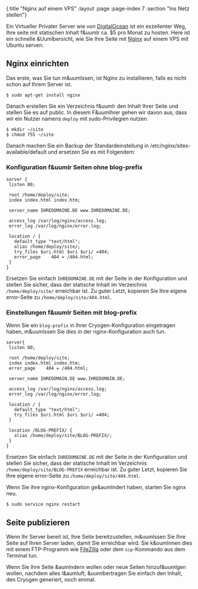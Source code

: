 {:title "Nginx auf einem VPS"
 :layout :page
 :page-index 7
 :section "Ins Netz stellen"}
 
Ein Virtueller Privater Server wie von [DigitalOcean](https://www.digitalocean.com/) ist ein exzellenter Weg, Ihre seite mit statischen Inhalt f&uumlr ca. $5 pro Monat zu hosten. Here ist ein schnelle &Uumlbersicht, wie Sie Ihre Seite mit [Nginx](http://wiki.nginx.org/) auf einem VPS mit Ubuntu serven.

## Nginx einrichten

Das erste, was Sie tun m&uumlssen, ist Nginx zu installieren, falls es nicht schon auf Ihrem Server ist.

```
$ sudo apt-get install nginx
```

Danach erstellen Sie ein Verzeichnis f&uumlr den Inhalt Ihrer Seite und stellen Sie es auf public. In diesem F&uumlhrer gehen wir davon aus, dass wir ein Nutzer namens `deploy` mit sudo-Privilegien nutzen. 

```
$ mkdir ~/site
$ chmod 755 ~/site
```
Danach machen Sie ein Backup der Standardeinstellung in /etc/nginx/sites-available/default und ersetzen Sie es mit Folgendem:

### Konfiguration f&uumlr Seiten ohne blog-prefix

```
server {
 listen 80;

 root /home/deploy/site;
 index index.html index.htm;

 server_name IHREDOMAINE.DE www.IHREDOMAINE.DE;

 access_log /var/log/nginx/access.log;
 error_log /var/log/nginx/error.log;

 location / {
   default_type "text/html";
   alias /home/deploy/site/;
   try_files $uri.html $uri $uri/ =404;
   error_page    404 = /404.html;
 }
}
```

Ersetzen Sie einfach `IHREDOMAINE.DE` mit der Seite in der Konfiguration und stellen Sie sicher, dass der statische Inhalt im Verzeichnis `/home/deploy/site/` erreichbar ist. Zu guter Letzt, kopieren Sie Ihre eigene error-Seite zu `/home/deploy/site/404.html`.

### Einstellungen f&uumlr Seiten mit blog-prefix

Wenn Sie ein `blog-prefix` in Ihrer Cryogen-Konfiguration eingetragen haben, m&uumlssen Sie dies in der nginx-Konfiguration auch tun.

```
server{
 listen 80;

 root /home/deploy/site;
 index index.html index.htm;
 error_page    404 = /404.html;

 server_name IHREDOMAIN.DE www.IHREDOMAIN.DE;

 access_log /var/log/nginx/access.log;
 error_log /var/log/nginx/error.log;

 location / {
   default_type "text/html";
   try_files $uri.html $uri $uri/ =404;
 }

 location /BLOG-PREFIX/ {
   alias /home/deploy/site/BLOG-PREFIX/;
 }
}
```

Ersetzen Sie einfach `IHREDOMAINE.DE` mit der Seite in der Konfiguration und stellen Sie sicher, dass der statische Inhalt im Verzeichnis `/home/deploy/site/BLOG-PREFIX` erreichbar ist. Zu guter Letzt, kopieren Sie Ihre eigene error-Seite zu `/home/deploy/site/404.html`.

Wenn Sie ihre nginx-Konfiguration ge&aumlndert haben, starten Sie nginx neu.

```
$ sudo service nginx restart
```

## Seite publizieren

Wenn Ihr Server bereit ist, Ihre Seite bereitzustellen, m&uumlssen Sie Ihre Seite auf Ihren Server laden, damit Sie erreichbar wird. Sie k&oumlnnen dies mit einem FTP-Programm wie [FileZilla](https://filezilla-project.org/) oder dem `scp`-Kommando aus dem Terminal tun.

Wenn Sie Ihre Seite &aumlndern wollen oder neue Seiten hinzuf&uumlgen wollen, nachdem alles l&aumluft, &uumlbertragen Sie einfach den Inhalt, den Cryogen generiert, noch einmal.